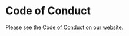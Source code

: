 # Code of Conduct

Please see the [Code of Conduct on our website](https://drand.love/about/code-of-conduct/).
